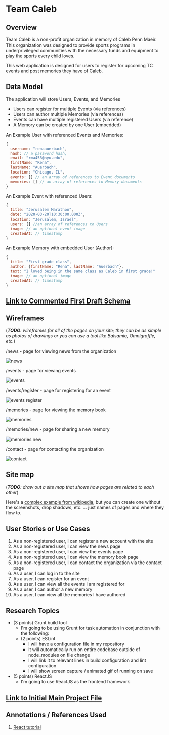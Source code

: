 # Team Caleb

## Overview

Team Caleb is a non-profit organization in memory of Caleb Penn Maeir. This organization was designed to provide sports programs in underprivileged communities with the necessary funds and equipment to play the sports every child loves.

This web application is designed for users to register for upcoming TC events and post memories they have of Caleb. 

## Data Model

The application will store Users, Events, and Memories

* Users can register for multiple Events (via references)
* Users can author multiple Memories (via references)
* Events can have multiple registered Users (via reference)
* A Memory can be created by one User (embedded)

An Example User with referenced Events and Memories:

```javascript
{
  username: "renaauerbach",
  hash: // a password hash,
  email: "rma453@nyu.edu",
  firstName: "Rena",
  lastName: "Auerbach",
  location: "Chicago, IL",
  events: [] // an array of references to Event documents
  memories: [] // an array of references to Memory documents
}
```

An Example Event with referenced Users:

```javascript
{
  title: "Jerusalem Marathon",
  date: "2020-03-20T10:30:00.000Z",
  location: "Jerusalem, Israel",
  users: [] //an array of references to Users 
  image: // an optional event image
  createdAt: // timestamp
}
```

An Example Memory with embedded User (Author):

```javascript
{
  title: "First grade class",
  author: {firstName: "Rena", lastName: "Auerbach"},
  text: "I loved being in the same class as Caleb in first grade!"
  image: // an optional image
  createdAt: // timestamp  
}
```

## [Link to Commented First Draft Schema](db.js) 

## Wireframes

(___TODO__: wireframes for all of the pages on your site; they can be as simple as photos of drawings or you can use a tool like Balsamiq, Omnigraffle, etc._)

/news - page for viewing news from the organization

![news](documentation/news.png)

/events - page for viewing events

![events](documentation/events.png)

/events/register - page for registering for an event

![events register](documentation/events-register.png)

/memories - page for viewing the memory book

![memories](documentation/memories.png)

/memories/new - page for sharing a new memory 

![memories new](documentation/memories-new.png)

/contact - page for contacting the organization

![contact](documentation/contact.png)

## Site map

(___TODO__: draw out a site map that shows how pages are related to each other_)

Here's a [complex example from wikipedia](https://upload.wikimedia.org/wikipedia/commons/2/20/Sitemap_google.jpg), but you can create one without the screenshots, drop shadows, etc. ... just names of pages and where they flow to.

## User Stories or Use Cases

1. As a non-registered user, I can register a new account with the site
2. As a non-registered user, I can view the news page
3. As a non-registered user, I can view the events page
4. As a non-registered user, I can view the memory book page
5. As a non-registered user, I can contact the organization via the contact page
6. As a user, I can log in to the site
7. As a user, I can register for an event
8. As a user, I can view all the events I am registered for
9. As a user, I can author a new memory
10. As a user, I can view all the memories I have authored

## Research Topics

* (3 points) Grunt build tool
    * I'm going to be using Grunt for task automation in conjunction with the following:
	* (2 points) ESLint
	    * I will have a configuration file in my repository
	    * It will automatically run on entire codebase outside of node_modules on file change
	    * I will link it to relevant lines in build configuration and lint configuration
	    * I will show screen capture / animated gif of running on save
* (5 points) ReactJS
    * I'm going to use ReactJS as the frontend framework

## [Link to Initial Main Project File](app.js) 

## Annotations / References Used

1. [React tutorial](https://reactjs.org/tutorial/tutorial.html)
